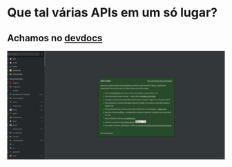 # Que tal várias APIs em um só lugar?

## Achamos no [devdocs](https://devdocs.io/)

![devdocs](./devdocs.png)